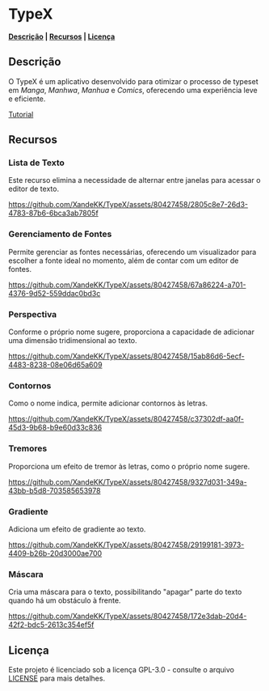 # TypeX

**[Descrição](#descrição) | [Recursos](#recursos) | [Licença](#licença)** 

## Descrição

O TypeX é um aplicativo desenvolvido para otimizar o processo de typeset em *Manga*, *Manhwa*, *Manhua* e *Comics*, oferecendo uma experiência leve e eficiente.

[Tutorial](https://github.com/XandeKK/TypeX/wiki/Tutorial)

## Recursos

### Lista de Texto

Este recurso elimina a necessidade de alternar entre janelas para acessar o editor de texto.


https://github.com/XandeKK/TypeX/assets/80427458/2805c8e7-26d3-4783-87b6-6bca3ab7805f


### Gerenciamento de Fontes

Permite gerenciar as fontes necessárias, oferecendo um visualizador para escolher a fonte ideal no momento, além de contar com um editor de fontes.


https://github.com/XandeKK/TypeX/assets/80427458/67a86224-a701-4376-9d52-559ddac0bd3c


### Perspectiva

Conforme o próprio nome sugere, proporciona a capacidade de adicionar uma dimensão tridimensional ao texto.


https://github.com/XandeKK/TypeX/assets/80427458/15ab86d6-5ecf-4483-8238-08e06d65a609


### Contornos

Como o nome indica, permite adicionar contornos às letras.


https://github.com/XandeKK/TypeX/assets/80427458/c37302df-aa0f-45d3-9b68-b9e60d33c836


### Tremores

Proporciona um efeito de tremor às letras, como o próprio nome sugere.


https://github.com/XandeKK/TypeX/assets/80427458/9327d031-349a-43bb-b5d8-703585653978


### Gradiente

Adiciona um efeito de gradiente ao texto.


https://github.com/XandeKK/TypeX/assets/80427458/29199181-3973-4409-b26b-20d3000ae700


### Máscara

Cria uma máscara para o texto, possibilitando "apagar" parte do texto quando há um obstáculo à frente.


https://github.com/XandeKK/TypeX/assets/80427458/172e3dab-20d4-42f2-bdc5-2613c354ef5f


## Licença

Este projeto é licenciado sob a licença GPL-3.0 - consulte o arquivo [LICENSE](https://github.com/XandeKK/TypeX#GPL-3.0-1-ov-file) para mais detalhes.

